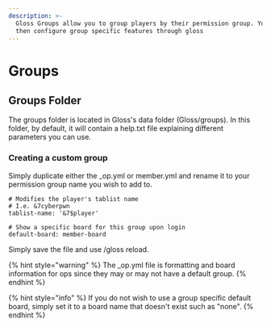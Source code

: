 ```yaml
---
description: >-
  Gloss Groups allow you to group players by their permission group. You can
  then configure group specific features through gloss
---
```


# Groups

## Groups Folder

The groups folder is located in Gloss's data folder \(Gloss/groups\). In this folder, by default, it will contain a  help.txt file explaining different parameters you can use.

### Creating a custom group

Simply duplicate either the \_op.yml or member.yml and rename it to your permission group name you wish to add to.

```text
# Modifies the player's tablist name
# I.e. &7cyberpwn
tablist-name: '&7$player'

# Show a specific board for this group upon login
default-board: member-board
```

Simply save the file and use /gloss reload.

{% hint style="warning" %}
The \_op.yml file is formatting and board information for ops since they may or may not have a default group.
{% endhint %}

{% hint style="info" %}
If you do not wish to use a group specific default board, simply set it to a board name that doesn't exist such as "none".
{% endhint %}

